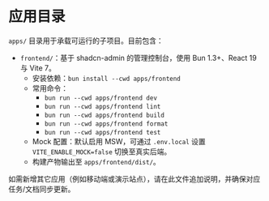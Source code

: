 # 应用目录

`apps/` 目录用于承载可运行的子项目。目前包含：

- `frontend/`：基于 shadcn-admin 的管理控制台，使用 Bun 1.3+、React 19 与 Vite 7。
  - 安装依赖：`bun install --cwd apps/frontend`
  - 常用命令：
    - `bun run --cwd apps/frontend dev`
    - `bun run --cwd apps/frontend lint`
    - `bun run --cwd apps/frontend build`
    - `bun run --cwd apps/frontend format`
    - `bun run --cwd apps/frontend test`
  - Mock 配置：默认启用 MSW，可通过 `.env.local` 设置 `VITE_ENABLE_MOCK=false` 切换至真实后端。
  - 构建产物输出至 `apps/frontend/dist/`。

如需新增其它应用（例如移动端或演示站点），请在此文件追加说明，并确保对应任务/文档同步更新。
